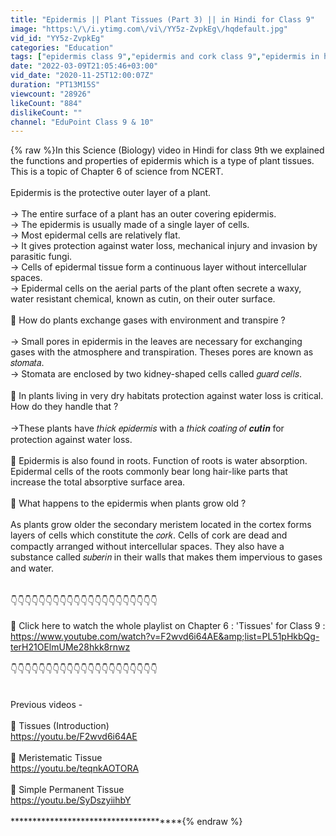```yaml
---
title: "Epidermis || Plant Tissues (Part 3) || in Hindi for Class 9"
image: "https:\/\/i.ytimg.com\/vi\/YY5z-ZvpkEg\/hqdefault.jpg"
vid_id: "YY5z-ZvpkEg"
categories: "Education"
tags: ["epidermis class 9","epidermis and cork class 9","epidermis in hindi"]
date: "2022-03-09T21:05:46+03:00"
vid_date: "2020-11-25T12:00:07Z"
duration: "PT13M15S"
viewcount: "28926"
likeCount: "884"
dislikeCount: ""
channel: "EduPoint Class 9 & 10"
---
```

{% raw %}In this Science (Biology) video in Hindi for class 9th we explained the functions and properties of epidermis which is a type of plant tissues. This is a topic of Chapter 6 of science from NCERT.<br /><br />Epidermis is the protective outer layer of a plant.<br /><br />→ The entire surface of a plant has an outer covering epidermis.<br />→ The epidermis is usually made of a single layer of cells.<br />→ Most epidermal cells are relatively flat.<br />→ It gives protection against water loss, mechanical injury and invasion by parasitic fungi.<br />→ Cells of epidermal tissue form a continuous layer without intercellular spaces.<br />→ Epidermal cells on the aerial parts of the plant often secrete a waxy, water resistant chemical, known as cutin, on their outer surface.<br /><br />🔴 How do plants exchange gases with environment and transpire ?<br /><br />→ Small pores in epidermis in the leaves are necessary for exchanging gases with the atmosphere and transpiration. Theses pores are known as 𝑠𝑡𝑜𝑚𝑎𝑡𝑎.<br />→ Stomata are enclosed by two kidney-shaped cells called 𝑔𝑢𝑎𝑟𝑑 𝑐𝑒𝑙𝑙𝑠.<br /><br />🔴 In plants living in very dry habitats protection against water loss is critical. How do they handle that ?<br /><br />→These plants have 𝑡ℎ𝑖𝑐𝑘 𝑒𝑝𝑖𝑑𝑒𝑟𝑚𝑖𝑠 with a 𝑡ℎ𝑖𝑐𝑘 𝑐𝑜𝑎𝑡𝑖𝑛𝑔 𝑜𝑓 𝒄𝒖𝒕𝒊𝒏 for protection against water loss.<br /><br />🔴 Epidermis is also found in roots. Function of roots is water absorption. Epidermal cells of the roots commonly bear long hair-like parts that increase the total absorptive surface area.<br /><br />🔴 What happens to the epidermis when plants grow old ?<br /><br />As plants grow older the secondary meristem located in the cortex forms layers of cells which constitute the 𝑐𝑜𝑟𝑘. Cells of cork are dead and compactly arranged without intercellular spaces. They also have a substance called 𝑠𝑢𝑏𝑒𝑟𝑖𝑛 in their walls that makes them impervious to gases and water.<br /><br /><br />👇👇👇👇👇👇👇👇👇👇👇👇👇👇👇👇👇👇👇👇👇<br /><br />🔴 Click here to watch the whole playlist on Chapter 6 : 'Tissues' for Class 9 :<br /><a rel="nofollow" target="blank" href="https://www.youtube.com/watch?v=F2wvd6i64AE&amp;list=PL51pHkbQg-terH21OElmUMe28hkk8rnwz">https://www.youtube.com/watch?v=F2wvd6i64AE&amp;list=PL51pHkbQg-terH21OElmUMe28hkk8rnwz</a><br /><br />👇👇👇👇👇👇👇👇👇👇👇👇👇👇👇👇👇👇👇👇👇<br /><br /><br />Previous videos -<br /><br />🔴 Tissues (Introduction)<br /><a rel="nofollow" target="blank" href="https://youtu.be/F2wvd6i64AE">https://youtu.be/F2wvd6i64AE</a><br /><br />🔴 Meristematic Tissue<br /><a rel="nofollow" target="blank" href="https://youtu.be/teqnkAOTORA">https://youtu.be/teqnkAOTORA</a><br /><br />🔴 Simple Permanent Tissue<br /><a rel="nofollow" target="blank" href="https://youtu.be/SyDszyiihbY">https://youtu.be/SyDszyiihbY</a><br /><br />**************************************{% endraw %}
